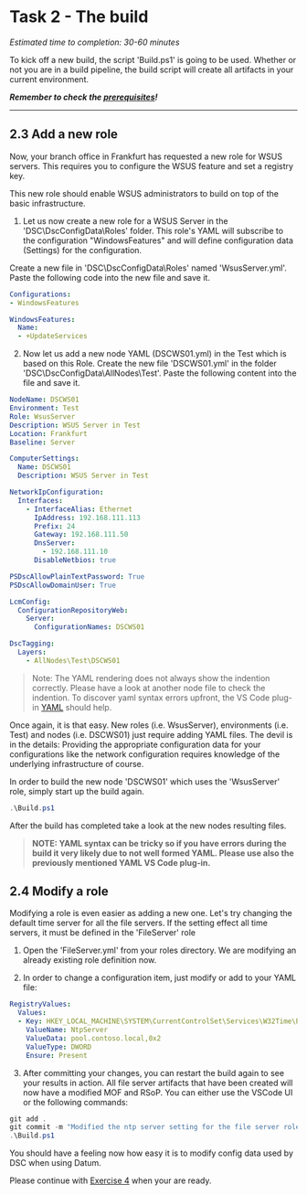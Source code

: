 # Task 2 - The build

*Estimated time to completion: 30-60 minutes*

To kick off a new build, the script 'Build.ps1' is going to be used. Whether or not you are in a build pipeline, the build script will create all artifacts in your current environment.

***Remember to check the [prerequisites](../CheckPrereq.ps1)!***

---

## 2.3 Add a new role

Now, your branch office in Frankfurt has requested a new role for WSUS servers. This requires you to configure the WSUS feature and set a registry key.

This new role should enable WSUS administrators to build on top of the basic infrastructure.

1. Let us now create a new role for a WSUS Server in the 'DSC\DscConfigData\Roles' folder. This role's YAML will subscribe to the configuration "WindowsFeatures" and will define configuration data (Settings) for the configuration.

Create a new file in 'DSC\DscConfigData\Roles' named 'WsusServer.yml'. Paste the following code into the new file and save it.

  ```yml
  Configurations:
  - WindowsFeatures
  
  WindowsFeatures:
    Name:
    - +UpdateServices
  ```

2. Now let us add a new node YAML (DSCWS01.yml) in the Test which is based on this Role. Create the new file 'DSCWS01.yml' in the folder 'DSC\DscConfigData\AllNodes\Test'. Paste the following content into the file and save it.

  ```yml
  NodeName: DSCWS01
  Environment: Test
  Role: WsusServer
  Description: WSUS Server in Test
  Location: Frankfurt
  Baseline: Server

  ComputerSettings:
    Name: DSCWS01
    Description: WSUS Server in Test

  NetworkIpConfiguration:
    Interfaces:
      - InterfaceAlias: Ethernet
        IpAddress: 192.168.111.113
        Prefix: 24
        Gateway: 192.168.111.50
        DnsServer:
          - 192.168.111.10
        DisableNetbios: true

  PSDscAllowPlainTextPassword: True
  PSDscAllowDomainUser: True

  LcmConfig:
    ConfigurationRepositoryWeb:
      Server:
        ConfigurationNames: DSCWS01

  DscTagging:
    Layers:
      - AllNodes\Test\DSCWS01
  ```

> Note: The YAML rendering does not always show the indention correctly. Please have a look at another node file to check the indention.
> To discover yaml syntax errors upfront, the VS Code plug-in [YAML](https://marketplace.visualstudio.com/items?itemName=redhat.vscode-yaml) should help.

Once again, it is that easy. New roles (i.e. WsusServer), environments (i.e. Test) and nodes (i.e. DSCWS01) just require adding YAML files. The devil is in the details: Providing the appropriate configuration data for your configurations like the network configuration requires knowledge of the underlying infrastructure of course.

In order to build the new node 'DSCWS01' which uses the 'WsusServer' role, simply start up the build again.

  ```powershell
  .\Build.ps1
  ```

After the build has completed take a look at the new nodes resulting files.

> **NOTE: YAML syntax can be tricky so if you have errors during the build it very likely due to not well formed YAML. Please use also the previously mentioned YAML VS Code plug-in.**

## 2.4 Modify a role

Modifying a role is even easier as adding a new one. Let's try changing the default time server for all the file servers. If the setting effect all time servers, it must be defined in the 'FileServer' role

1. Open the 'FileServer.yml' from your roles directory. We are modifying an already existing role definition now.

2. In order to change a configuration item, just modify or add to your YAML file:

  ```yaml
  RegistryValues:
    Values:
    - Key: HKEY_LOCAL_MACHINE\SYSTEM\CurrentControlSet\Services\W32Time\Parameters
      ValueName: NtpServer
      ValueData: pool.contoso.local,0x2
      ValueType: DWORD
      Ensure: Present
  ```

3. After committing your changes, you can restart the build again to see your results in action. All file server artifacts that have been created will now have a modified MOF and RSoP. You can either use the VSCode UI or the following commands: 

  ```powershell
  git add .
  git commit -m "Modified the ntp server setting for the file server role."
  .\Build.ps1
  ```

You should have a feeling now how easy it is to modify config data used by DSC when using Datum.

Please continue with [Exercise 4](Exercise4.md) when your are ready.
